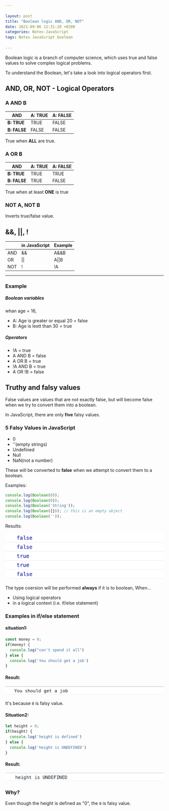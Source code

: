 ```yaml
---

layout: post
title: "Boolean logic AND, OR, NOT"
date: 2021-09-06 12:31:20 +0200
categories: Notes-JavaScript
tags: Notes JavaScript boolean

---
```




Boolean logic is a branch of computer science, which uses true and false values to solve complex logical problems.



To understand the Boolean, let's take a look into logical operators first.



## AND, OR, NOT - Logical Operators



### A AND B

| **AND**      | A: TRUE | A: FALSE |
| ------------ | ------- | -------- |
| **B: TRUE**  | TRUE    | FALSE    |
| **B: FALSE** | FALSE   | FALSE    |

True when **ALL** are true.



### A OR B

| AND          | A: TRUE | A: FALSE |
| ------------ | ------- | -------- |
| **B: TRUE**  | TRUE    | TRUE     |
| **B: FALSE** | TRUE    | FALSE    |

True when at least **ONE** is true



### NOT A, NOT B



Inverts true/false value.



## &&, ||, !



|      | in JavaScript | Example |
| ---- | ------------- | ------- |
| AND  | &&            | A&&B    |
| OR   | \|\|          | A\|\|B  |
| NOT  | !             | !A      |



---



### Example





##### Boolean variables

whan age = 16,

+ A: Age is greater or equal 20 = false
+ B: Age is lestt than 30 = true



##### Operators

+ !A = true
+ A AND B = false
+ A OR B = true
+ !A AND B = true
+ A OR !B = false



## Truthy and falsy values



False values are values that are not exactly false, but will become false when we try to convert them into a boolean.



In JavaScript, there are only **five** falsy values.



### 5 Falsy Values in JavaScript

+ 0
+ ''(empty strings)
+ Undefined 
+ Null
+ NaN(not a number)



These will be converted to **false** when we attempt to convert them to a boolean.



Examples:

```js
console.log(Boolean(0));
console.log(Boolean(0));
console.log(Boolean('String'));
console.log(Boolean({})); // this is an empty object
console.log(Boolean(''));
```



Results:

![image-20210907184119443](/assets/img/2021-09-06-Boolean-logic/image-20210907184119443.png)

The type coersion will be performed **always** if it is to boolean, When...

+ Using logical operators
+ in a logical context (i.e. if/else statement)



### Examples in if/else statement



#### situation1:

```js
const money = 0;
if(money) {
  console.log("con't spend it all")
} else {
  console.log('You should get a job')
}
```



#### Result:

![image-20210908111959959](/assets/img/2021-09-06-Boolean-logic/image-20210908111959959.png)



It's because `0` is falsy value.





#### Situation2: 

```js
let height = 0;
if(height) {
  console.log('height is defined')
} else {
  console.log('height is UNDEFINED')
}
```



#### Result:

![image-20210908112038775](/assets/img/2021-09-06-Boolean-logic/image-20210908112038775.png)



### Why?

Even though the height is defined as "0", the `0` is falsy value.



